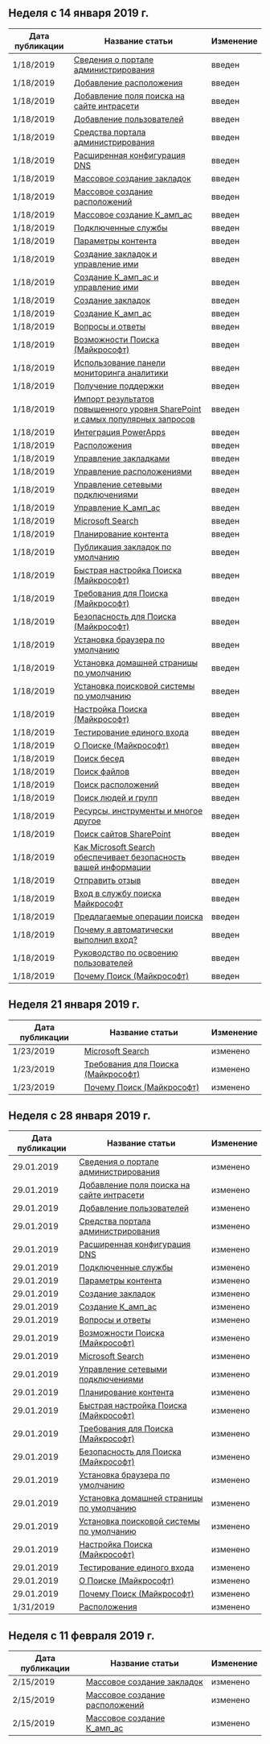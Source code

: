 <!-- This file is generated automatically each week. Changes made to this file will be overwritten.-->




## <a name="week-of-january-14-2019"></a>Неделя с 14 января 2019 г.


| Дата публикации |Название статьи | Изменение |
|------|------------|--------|
| 1/18/2019 | [Сведения о портале администрирования](/MicrosoftSearch/about-the-admin-portal) | введен |
| 1/18/2019 | [Добавление расположения](/MicrosoftSearch/add-a-location) | введен |
| 1/18/2019 | [Добавление поля поиска на сайте интрасети](/MicrosoftSearch/add-a-search-box-to-your-intranet-site) | введен |
| 1/18/2019 | [Добавление пользователей](/MicrosoftSearch/add-users) | введен |
| 1/18/2019 | [Средства портала администрирования](/MicrosoftSearch/admin-portal-tools) | введен |
| 1/18/2019 | [Расширенная конфигурация DNS](/MicrosoftSearch/advanced-dns-configuration) | введен |
| 1/18/2019 | [Массовое создание закладок](/MicrosoftSearch/bulk-create-bookmarks) | введен |
| 1/18/2019 | [Массовое создание расположений](/MicrosoftSearch/bulk-create-locations) | введен |
| 1/18/2019 | [Массовое создание К_амп_ас](/MicrosoftSearch/bulk-create-qas) | введен |
| 1/18/2019 | [Подключенные службы](/MicrosoftSearch/connected-services) | введен |
| 1/18/2019 | [Параметры контента](/MicrosoftSearch/content-settings) | введен |
| 1/18/2019 | [Создание закладок и управление ими](/MicrosoftSearch/create-and-manage-bookmarks) | введен |
| 1/18/2019 | [Создание К_амп_ас и управление ими](/MicrosoftSearch/create-and-manage-qas) | введен |
| 1/18/2019 | [Создание закладок](/MicrosoftSearch/create-bookmarks) | введен |
| 1/18/2019 | [Создание К_амп_ас](/MicrosoftSearch/create-qas) | введен |
| 1/18/2019 | [Вопросы и ответы](/MicrosoftSearch/faqs) | введен |
| 1/18/2019 | [Возможности Поиска (Майкрософт)](/MicrosoftSearch/features) | введен |
| 1/18/2019 | [Использование панели мониторинга аналитики](/MicrosoftSearch/get-insights) | введен |
| 1/18/2019 | [Получение поддержки](/MicrosoftSearch/get-support) | введен |
| 1/18/2019 | [Импорт результатов повышенного уровня SharePoint и самых популярных запросов](/MicrosoftSearch/import-sharepoint-promoted-results-and-top-queries) | введен |
| 1/18/2019 | [Интеграция PowerApps](/MicrosoftSearch/integrate-powerapps) | введен |
| 1/18/2019 | [Расположения](/MicrosoftSearch/locations) | введен |
| 1/18/2019 | [Управление закладками](/MicrosoftSearch/manage-bookmarks) | введен |
| 1/18/2019 | [Управление расположениями](/MicrosoftSearch/manage-locations) | введен |
| 1/18/2019 | [Управление сетевыми подключениями](/MicrosoftSearch/manage-network-connections) | введен |
| 1/18/2019 | [Управление К_амп_ас](/MicrosoftSearch/manage-qas) | введен |
| 1/18/2019 | [Microsoft Search](/MicrosoftSearch/microsoft-search) | введен |
| 1/18/2019 | [Планирование контента](/MicrosoftSearch/plan-your-content) | введен |
| 1/18/2019 | [Публикация закладок по умолчанию](/MicrosoftSearch/publish-default-bookmarks) | введен |
| 1/18/2019 | [Быстрая настройка Поиска (Майкрософт)](/MicrosoftSearch/quick-set-up) | введен |
| 1/18/2019 | [Требования для Поиска (Майкрософт)](/MicrosoftSearch/requirements) | введен |
| 1/18/2019 | [Безопасность для Поиска (Майкрософт)](/MicrosoftSearch/security) | введен |
| 1/18/2019 | [Установка браузера по умолчанию](/MicrosoftSearch/set-default-browser) | введен |
| 1/18/2019 | [Установка домашней страницы по умолчанию](/MicrosoftSearch/set-default-homepage) | введен |
| 1/18/2019 | [Установка поисковой системы по умолчанию](/MicrosoftSearch/set-default-search-engine) | введен |
| 1/18/2019 | [Настройка Поиска (Майкрософт)](/MicrosoftSearch/set-up-microsoft-search) | введен |
| 1/18/2019 | [Тестирование единого входа](/MicrosoftSearch/test-single-sign-on) | введен |
| 1/18/2019 | [О Поиске (Майкрософт)](/MicrosoftSearch/use/about-microsoft-search) | введен |
| 1/18/2019 | [Поиск бесед](/MicrosoftSearch/use/find-conversations) | введен |
| 1/18/2019 | [Поиск файлов](/MicrosoftSearch/use/find-files) | введен |
| 1/18/2019 | [Поиск расположений](/MicrosoftSearch/use/find-locations) | введен |
| 1/18/2019 | [Поиск людей и групп](/MicrosoftSearch/use/find-people-and-groups) | введен |
| 1/18/2019 | [Ресурсы, инструменты и многое другое](/MicrosoftSearch/use/find-resources-tools-and-more) | введен |
| 1/18/2019 | [Поиск сайтов SharePoint](/MicrosoftSearch/use/find-sharepoint-sites) | введен |
| 1/18/2019 | [Как Microsoft Search обеспечивает безопасность вашей информации](/MicrosoftSearch/use/how-microsoft-search-keeps-your-info-secure) | введен |
| 1/18/2019 | [Отправить отзыв](/MicrosoftSearch/use/send-feedback) | введен |
| 1/18/2019 | [Вход в службу поиска Майкрософт](/MicrosoftSearch/use/sign-in) | введен |
| 1/18/2019 | [Предлагаемые операции поиска](/MicrosoftSearch/use/suggested-searches) | введен |
| 1/18/2019 | [Почему я автоматически выполнил вход?](/MicrosoftSearch/use/why-am-i-automatically-signed-in) | введен |
| 1/18/2019 | [Руководство по освоению пользователей](/MicrosoftSearch/user-adoption-guide) | введен |
| 1/18/2019 | [Почему Поиск (Майкрософт)](/MicrosoftSearch/why-microsoft-search) | введен |


## <a name="week-of-january-21-2019"></a>Неделя 21 января 2019 г.


| Дата публикации |Название статьи | Изменение |
|------|------------|--------|
| 1/23/2019 | [Microsoft Search](/MicrosoftSearch/index) | изменено |
| 1/23/2019 | [Требования для Поиска (Майкрософт)](/MicrosoftSearch/requirements) | изменено |
| 1/23/2019 | [Почему Поиск (Майкрософт)](/MicrosoftSearch/why-microsoft-search) | изменено |


## <a name="week-of-january-28-2019"></a>Неделя с 28 января 2019 г.


| Дата публикации |Название статьи | Изменение |
|------|------------|--------|
| 29.01.2019 | [Сведения о портале администрирования](/MicrosoftSearch/about-the-admin-portal) | изменено |
| 29.01.2019 | [Добавление поля поиска на сайте интрасети](/MicrosoftSearch/add-a-search-box-to-your-intranet-site) | изменено |
| 29.01.2019 | [Добавление пользователей](/MicrosoftSearch/add-users) | изменено |
| 29.01.2019 | [Средства портала администрирования](/MicrosoftSearch/admin-portal-tools) | изменено |
| 29.01.2019 | [Расширенная конфигурация DNS](/MicrosoftSearch/advanced-dns-configuration) | изменено |
| 29.01.2019 | [Подключенные службы](/MicrosoftSearch/connected-services) | изменено |
| 29.01.2019 | [Параметры контента](/MicrosoftSearch/content-settings) | изменено |
| 29.01.2019 | [Создание закладок](/MicrosoftSearch/create-bookmarks) | изменено |
| 29.01.2019 | [Создание К_амп_ас](/MicrosoftSearch/create-qas) | изменено |
| 29.01.2019 | [Вопросы и ответы](/MicrosoftSearch/faqs) | изменено |
| 29.01.2019 | [Возможности Поиска (Майкрософт)](/MicrosoftSearch/features) | изменено |
| 29.01.2019 | [Microsoft Search](/MicrosoftSearch/index) | изменено |
| 29.01.2019 | [Управление сетевыми подключениями](/MicrosoftSearch/manage-network-connections) | изменено |
| 29.01.2019 | [Планирование контента](/MicrosoftSearch/plan-your-content) | изменено |
| 29.01.2019 | [Быстрая настройка Поиска (Майкрософт)](/MicrosoftSearch/quick-set-up) | изменено |
| 29.01.2019 | [Требования для Поиска (Майкрософт)](/MicrosoftSearch/requirements) | изменено |
| 29.01.2019 | [Безопасность для Поиска (Майкрософт)](/MicrosoftSearch/security) | изменено |
| 29.01.2019 | [Установка браузера по умолчанию](/MicrosoftSearch/set-default-browser) | изменено |
| 29.01.2019 | [Установка домашней страницы по умолчанию](/MicrosoftSearch/set-default-homepage) | изменено |
| 29.01.2019 | [Установка поисковой системы по умолчанию](/MicrosoftSearch/set-default-search-engine) | изменено |
| 29.01.2019 | [Настройка Поиска (Майкрософт)](/MicrosoftSearch/set-up-microsoft-search) | изменено |
| 29.01.2019 | [Тестирование единого входа](/MicrosoftSearch/test-single-sign-on) | изменено |
| 29.01.2019 | [О Поиске (Майкрософт)](/MicrosoftSearch/use/about-microsoft-search) | изменено |
| 29.01.2019 | [Почему Поиск (Майкрософт)](/MicrosoftSearch/why-microsoft-search) | изменено |
| 1/31/2019 | [Расположения](/MicrosoftSearch/locations) | изменено |


## <a name="week-of-february-11-2019"></a>Неделя с 11 февраля 2019 г.


| Дата публикации |Название статьи | Изменение |
|------|------------|--------|
| 2/15/2019 | [Массовое создание закладок](/MicrosoftSearch/bulk-create-bookmarks) | изменено |
| 2/15/2019 | [Массовое создание расположений](/MicrosoftSearch/bulk-create-locations) | изменено |
| 2/15/2019 | [Массовое создание К_амп_ас](/MicrosoftSearch/bulk-create-qas) | изменено |
